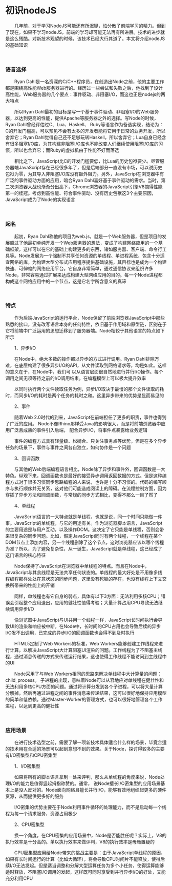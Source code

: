 # 初识nodeJS

&emsp;&emsp;几年前，对于学习NodeJS可能还有所迟疑，怕分散了前端学习的精力。但到了现在，如果不学习nodeJS，前端的学习却可能无法再有所进展。技术的进步就是这么残酷。对新技术观望的时候，该技术已经大行其道了。本文将介绍nodeJS的基础知识

&nbsp;

### 语言选择

&emsp;&emsp;Ryan Dahl是一名资深的C/C++程序员，在创造出Node之前，他的主要工作都是围绕高性能Web服务器进行的。经历过一些尝试和失败之后，他找到了设计高性能，Web服务器的几个要点：事件驱动、非阻塞I/O，而这也正是nodejs的两大特点

&emsp;&emsp;所以Ryan Dahl最初的目标是写一个基于事件驱动、非阻塞I/O的Web服务器，以达到更高的性能，提供Apache等服务器之外的选择。写Node的时候，Ryan Dahl曾经评估过C、Lua、Haskell、 Ruby等语言作为备选实现，结论为：C的开发门槛高，可以预见不会有太多的开发者能将它用于日常的业务开发，所以舍弃它；Ryan Dahl觉得自己还不足够玩转Haskell，所以舍弃它；Lua自身已经含有很多阻塞I/O库，为其构建非阻塞I/O库也不能改变人们继续使用阻塞I/O库的习惯，所以也舍弃它；而Ruby的虚拟机由于性能不好而落选

&emsp;&emsp;相比之下，JavaScript比C的开发门槛要低，比Lua的历史包袱要少。尽管服务器端JavaScript存在已经很多年了，但是后端部分一直没有市场，可以说历史包袱为零，为其导入非阻塞I/O库没有额外阻力。另外，JavaScript在浏览器中有广泛的事件驱动方面的应用，暗合Ryan Dahl喜好基于事件驱动的需求。当时，第二次浏览器大战也渐渐分出高下，Chrome浏览器的JavaScript引擎V8摘得性能第一的桂冠。考虑到高性能、符合事件驱动、没有历史包袱这3个主要原因，JavaScript成为了Node的实现语言

&nbsp;

### 起名

&emsp;&emsp;起初，Ryan Dahl称他的项目为web.js，就是一个Web服务器，但是项目的发展超过了他最初单纯开发一个Web服务器的想法，变成了构建网络应用的一个基础框架，这样可以在它的基础上构建更多的东西，诸如服务器、客户端、命令行工具等。Node发展为一个强制不共享任何资源的单线程、单进程系统，包含十分适宜网络的库，为构建大型分布式应用程序提供基础设施，其目标也是成为一个构建快速、可伸缩的网络应用平台。它自身非常简单，通过通信协议来组织许多Node，非常容易通过扩展来达成构建大型网络应用的目的。每一个Node进程都构成这个网络应用中的一个节点，这是它名字所含意义的真谛

&nbsp;

### 特点

&emsp;&emsp;作为后端JavaScript的运行平台，Node保留了前端浏览器JavaScript中那些熟悉的接口，没有改写语言本身的任何特性，依旧基于作用域和原型链，区别在于它将前端中广泛运用的思想迁移到了服务器端。Node相较于其他语言的特点如下所示

&emsp;&emsp;1、异步I/O

&emsp;&emsp;在Node中，绝大多数的操作都以异步的方式进行调用。Ryan Dahl排除万难，在底层构建了很多异步I/O的API，从文件读取到网络请求等，均是如此。这样的意义在于，在Node中，我们可 以从语言层面很自然地进行并行I/O操作。每个调用之间无须等待之前的I/O调用结束。在编程模型上可以极大提升效率

&emsp;&emsp;以同时执行两个文件读取任务为例，异步I/O取决于最慢的那个文件读取的耗时，而同步I/O的耗时是两个任务的耗时之和。这里异步带来的优势是显而易见的

&emsp;&emsp;2、事件

&emsp;&emsp;随着Web 2.0时代的到来，JavaScript在前端担任了更多的职责，事件也得到了广泛的应用。 Node不像Rhino那样受Java的影响很大，而是将前端浏览器中应用广泛且成熟的事件引入后端， 配合异步I/O，将事件点暴露给业务逻辑

&emsp;&emsp;事件的编程方式具有轻量级、松榈合、只关注事务点等优势，但是在多个异步任务的场景下，事件与事件之间各自独立，如何协作是一个问题

&emsp;&emsp;3、回调函数

&emsp;&emsp;与其他的Web后端编程语言相比，Node除了异步和事件外，回调函数是一大特色。纵观下来，回调函数也是最好的接受异步调用返回数据的方式。但是这种编程方式对于很多习惯同步思路编程的人来说，也许是十分不习惯的。代码的编写顺序与执行顺序并无关系，这对他们可能造成阅读上的障碍。在流程控制方面，因为穿插了异步方法和回调函数，与常规的同步方式相比，变得不那么一目了然了

&emsp;&emsp;4、单线程

&emsp;&emsp;JavaScript语言的一大特点就是单线程，也就是说，同一个时间只能做一件事。JavaScript的单线程，与它的用途有关。作为浏览器脚本语言，JavaScript的主要用途是与用户互动，以及操作DOM。这决定了它只能是单线程，否则会带来很复杂的同步问题。比如，假定JavaScript同时有两个线程，一个线程在某个DOM节点上添加内容，另一个线程删除了这个节点，这时浏览器应该以哪个线程为准？所以，为了避免复杂性，从一诞生，JavaScript就是单线程，这已经成了这门语言的核心特征

&emsp;&emsp;Node保持了JavaScript在浏览器中单线程的特点。而且在Node中，JavaScript与其余线程是无法共享任何状态的。单线程的最大好处是不用像多线程编程那样处处在意状态的同步问题，这里没有死锁的存在，也没有线程上下文交换所带来的性能上的开销

&emsp;&emsp;同样，单线程也有它自身的弱点，具体有以下3方面：无法利用多核CPU；错误会引起整个应用退出，应用的健壮性值得考验；大量计算占用CPU导致无法继续调用异步I/O

&emsp;&emsp;像浏览器中JavaScript与UI共用一个线程一样，JavaScript长时间执行会导致UI的渲染和响应被中断。在Node中，长时间的CPU占用也会导致后续的异步I/O发不出调用，已完成的异步I/O的回调函数也会得不到及时执行

&emsp;&emsp;HTML5定制了Web Workers的标准，Web Workers能够创建工作线程来进行计算，以解决JavaScript大计算阻塞UI渲染的问题。工作线程为了不阻塞主线程，通过消息传递的方式来传递运行结果，这也使得工作线程不能访问到主线程中的UI

&emsp;&emsp;Node采用了与Web Workers相同的思路来解决单线程中大计算量的问题：child_process。 子进程的出现，意味着Node可以从容地应对单线程在健壮性和无法利用多核CPU方面的问题。通过将计算分发到各个子进程，可以将大量计算分解掉，然后再通过进程之间的事件消息来传递结果，这可以很好地保持应用模型的简单和低依赖。通过Master-Worker的管理方式，也可以很好地管理各个工作进程，以达到更高的健壮性

&nbsp;

### 应用场景

&emsp;&emsp;在进行技术选型之前，需要了解一项新技术具体适合什么样的场景，毕竟合适的技术用在合适的场景可以起到意想不到的效果。关于Node，探讨得较多的主要有I/O密集型和CPU密集型

&emsp;&emsp;1、I/O密集型

&emsp;&emsp;如果将所有的脚本语言拿到一处来评判，那么从单线程的角度来说，Node处理I/O的能力是值得竖起拇指称赞的。通常， 说Node擅长I/O密集型的应用场景基本上是没人反对的。Node面向网络且擅长并行I/O，能够有效地组织起更多的硬件资源，从而提供更多好的服务

&emsp;&emsp;I/O密集的优势主要在于Node利用事件循环的处理能力，而不是启动每一个线程为每一个请求服务，资源占用极少

&emsp;&emsp;2、CPU密集型

&emsp;&emsp;换一个角度，在CPU密集的应用场景中，Node是否能胜任呢？实际上，V8的执行效率是十分高的。单以执行效率来做评判，V8的执行效率是毋庸置疑的

&emsp;&emsp;CPU密集型应用给Node带来的挑战主要是：由于JavaScript单线程的原因，如果有长时间运行的计算（比如大循环），将会导致CPU时间片不能释放，使得后续I/O无法发起。但是适当调整和分解大型运算任务为多个小任务，使得运算能够适时释放，不阻塞I/O调用的发起，这样既可同时享受到并行异步I/O的好处，又能充分利用CPU

